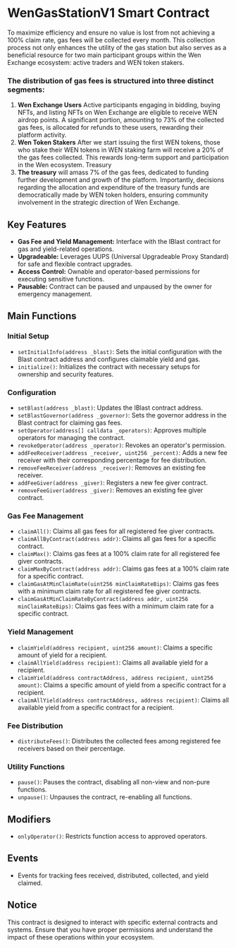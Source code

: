 # WenGasStationV1 Smart Contract

To maximize efficiency and ensure no value is lost from not achieving a 100% claim rate, gas fees will be collected every month. This collection process not only enhances the utility of the gas station but also serves as a beneficial resource for two main participant groups within the Wen Exchange ecosystem: active traders and WEN token stakers.

### The distribution of gas fees is structured into three distinct segments:

1. **Wen Exchange Users**
   Active participants engaging in bidding, buying NFTs, and listing NFTs on Wen Exchange are eligible to receive WEN airdrop points. A significant portion, amounting to 73% of the collected gas fees, is allocated for refunds to these users, rewarding their platform activity.
2. **Wen Token Stakers**
   After we start issuing the first WEN tokens, those who stake their WEN tokens in WEN staking farm will receive a 20% of the gas fees collected. This rewards long-term support and participation in the Wen ecosystem.
   Treasury
3. **The treasury** will amass 7% of the gas fees, dedicated to funding further development and growth of the platform. Importantly, decisions regarding the allocation and expenditure of the treasury funds are democratically made by WEN token holders, ensuring community involvement in the strategic direction of Wen Exchange.

## Key Features

- **Gas Fee and Yield Management:** Interface with the IBlast contract for gas and yield-related operations.
- **Upgradeable:** Leverages UUPS (Universal Upgradeable Proxy Standard) for safe and flexible contract upgrades.
- **Access Control:** Ownable and operator-based permissions for executing sensitive functions.
- **Pausable:** Contract can be paused and unpaused by the owner for emergency management.

## Main Functions

### Initial Setup

- `setInitialInfo(address _blast)`: Sets the initial configuration with the Blast contract address and configures claimable yield and gas.
- `initialize()`: Initializes the contract with necessary setups for ownership and security features.

### Configuration

- `setBlast(address _blast)`: Updates the IBlast contract address.
- `setBlastGovernor(address _governor)`: Sets the governor address in the Blast contract for claiming gas fees.
- `setOperator(address[] calldata _operators)`: Approves multiple operators for managing the contract.
- `revokeOperator(address _operator)`: Revokes an operator's permission.
- `addFeeReceiver(address _receiver, uint256 _percent)`: Adds a new fee receiver with their corresponding percentage for fee distribution.
- `removeFeeReceiver(address _receiver)`: Removes an existing fee receiver.
- `addFeeGiver(address _giver)`: Registers a new fee giver contract.
- `removeFeeGiver(address _giver)`: Removes an existing fee giver contract.

### Gas Fee Management

- `claimAll()`: Claims all gas fees for all registered fee giver contracts.
- `claimAllByContract(address addr)`: Claims all gas fees for a specific contract.
- `claimMax()`: Claims gas fees at a 100% claim rate for all registered fee giver contracts.
- `claimMaxByContract(address addr)`: Claims gas fees at a 100% claim rate for a specific contract.
- `claimGasAtMinClaimRate(uint256 minClaimRateBips)`: Claims gas fees with a minimum claim rate for all registered fee giver contracts.
- `claimGasAtMinClaimRateByContract(address addr, uint256 minClaimRateBips)`: Claims gas fees with a minimum claim rate for a specific contract.

### Yield Management

- `claimYield(address recipient, uint256 amount)`: Claims a specific amount of yield for a recipient.
- `claimAllYield(address recipient)`: Claims all available yield for a recipient.
- `claimYield(address contractAddress, address recipient, uint256 amount)`: Claims a specific amount of yield from a specific contract for a recipient.
- `claimAllYield(address contractAddress, address recipient)`: Claims all available yield from a specific contract for a recipient.

### Fee Distribution

- `distributeFees()`: Distributes the collected fees among registered fee receivers based on their percentage.

### Utility Functions

- `pause()`: Pauses the contract, disabling all non-view and non-pure functions.
- `unpause()`: Unpauses the contract, re-enabling all functions.

## Modifiers

- `onlyOperator()`: Restricts function access to approved operators.

## Events

- Events for tracking fees received, distributed, collected, and yield claimed.

## Notice

This contract is designed to interact with specific external contracts and systems. Ensure that you have proper permissions and understand the impact of these operations within your ecosystem.
